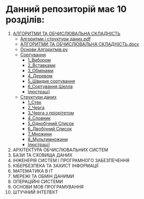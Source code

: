 # Данний репозиторій має 10 розділів:
1. [АЛГОРИТМИ ТА ОБЧИСЛЮВАЛЬНА СКЛАДНІСТЬ](https://github.com/Vervol03/Preparation-for-Exams/tree/main/Section%201)
   + [Алгоритми і структури даних.pdf](https://github.com/Vervol03/Preparation-for-Exams/blob/main/Section%201/Алгоритми%20і%20структури%20даних.pdf)
   + [АЛГОРИТМИ ТА ОБЧИСЛЮВАЛЬНА СКЛАДНІСТЬ.docx](https://github.com/Vervol03/Preparation-for-Exams/blob/main/Section%201/АЛГОРИТМИ%20ТА%20ОБЧИСЛЮВАЛЬНА%20СКЛАДНІСТЬ.docx)
   + [Основи Алгоритмів.py](https://github.com/Vervol03/Preparation-for-Exams/blob/main/Section%201/Основи%20Алгоритмів.py)
   + [Сортування](https://github.com/Vervol03/Preparation-for-Exams/tree/main/Section%201/Сортування)
       + [1_Вибором](https://github.com/Vervol03/Preparation-for-Exams/blob/main/Section%201/Сортування/1_Вибором.py)
       + [2_Вставками](https://github.com/Vervol03/Preparation-for-Exams/blob/main/Section%201/Сортування/2_Вставками.py)
       + [3_Обмінами](https://github.com/Vervol03/Preparation-for-Exams/blob/main/Section%201/Сортування/3_Обмінами.py)
       + [4_Деревом](https://github.com/Vervol03/Preparation-for-Exams/blob/main/Section%201/Сортування/4_Деревом.py)
       + [5_Швидке сортування](https://github.com/Vervol03/Preparation-for-Exams/blob/main/Section%201/Сортування/5_Швидке%20сортування.py)
       + [6_Сортування Шелла](https://github.com/Vervol03/Preparation-for-Exams/blob/main/Section%201/Сортування/6_Сортування%20Шелла.py)
       + [Ілюстрації](https://github.com/Vervol03/Preparation-for-Exams/tree/main/Section%201/Сортування/Ілюстрації)
   + [Структури даних](https://github.com/Vervol03/Preparation-for-Exams/tree/main/Section%201/Структури%20даних)
       + [1_Стек](https://github.com/Vervol03/Preparation-for-Exams/blob/main/Section%201/Структури%20даних/1_Стек.py)
       + [2_Черга](https://github.com/Vervol03/Preparation-for-Exams/blob/main/Section%201/Структури%20даних/2_Черга.py)
       + [3_Черга з пріорітетом](https://github.com/Vervol03/Preparation-for-Exams/blob/main/Section%201/Структури%20даних/3_Черга%20з%20пріорітетом.py)
       + [4_Словник](https://github.com/Vervol03/Preparation-for-Exams/blob/main/Section%201/Структури%20даних/4_Словник.py)
       + [5_Однобічний Список](https://github.com/Vervol03/Preparation-for-Exams/blob/main/Section%201/Структури%20даних/5_Однобічний%20Список.py)
       + [6_Двобічний Список](https://github.com/Vervol03/Preparation-for-Exams/blob/main/Section%201/Структури%20даних/6_Двобічний%20Список.py)
       + [7_Множини](https://github.com/Vervol03/Preparation-for-Exams/blob/main/Section%201/Структури%20даних/7_Множини.py)
       + [8_Мультимножини](https://github.com/Vervol03/Preparation-for-Exams/blob/main/Section%201/Структури%20даних/8_Мультимножини.py)
       + [Ілюстрації](https://github.com/Vervol03/Preparation-for-Exams/tree/main/Section%201/Структури%20даних/Ілюстрації)
2. АРХІТЕКТУРА ОБЧИСЛЮВАЛЬНИХ СИСТЕМ
3. БАЗИ ТА СХОВИЩА ДАНИХ
4. ІНЖЕНЕРІЯ СИСТЕМ І ΠΡΟΓΡΑМНОГО ЗАБЕЗПЕЧЕННЯ
5. КІБЕРБЕЗПЕКА ТА ЗАХИСТ ІНФОРМАЦІЇ
6. MATEMAТИКА В ІT
7. МЕРЕЖІ ТА ОБМІН ДАНИМИ
8. ОПЕРАЦІЙНІ СИСТЕМИ
9.  ОСНОВИ МОВ ПРОГРАМУВАННЯ
10. ШТУЧНИЙ ІНТЕЛЕКТ